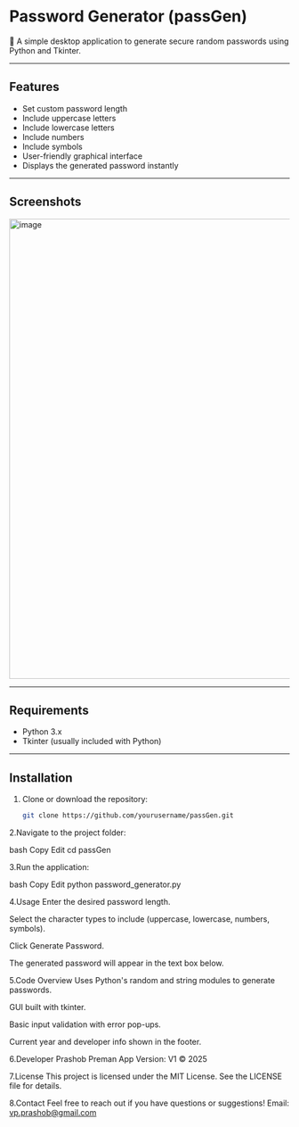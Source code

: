 # Password Generator (passGen)

🔐 A simple desktop application to generate secure random passwords using Python and Tkinter.

---

## Features

- Set custom password length  
- Include uppercase letters  
- Include lowercase letters  
- Include numbers  
- Include symbols  
- User-friendly graphical interface  
- Displays the generated password instantly

---

## Screenshots

<img width="683" height="825" alt="image" src="https://github.com/user-attachments/assets/56ca66f1-b966-485e-9185-cc7210f94efc" />


---

## Requirements

- Python 3.x  
- Tkinter (usually included with Python)  

---

## Installation

1. Clone or download the repository:  
   ```bash
   git clone https://github.com/yourusername/passGen.git

2.Navigate to the project folder:

bash
Copy
Edit
cd passGen

3.Run the application:

bash
Copy
Edit
python password_generator.py


4.Usage
Enter the desired password length.

Select the character types to include (uppercase, lowercase, numbers, symbols).

Click Generate Password.

The generated password will appear in the text box below.

5.Code Overview
Uses Python's random and string modules to generate passwords.

GUI built with tkinter.

Basic input validation with error pop-ups.

Current year and developer info shown in the footer.

6.Developer
Prashob Preman
App Version: V1
© 2025

7.License
This project is licensed under the MIT License. See the LICENSE file for details.

8.Contact
Feel free to reach out if you have questions or suggestions!
Email: vp.prashob@gmail.com



